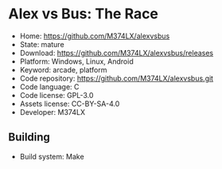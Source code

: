 # Alex vs Bus: The Race

- Home: https://github.com/M374LX/alexvsbus
- State: mature
- Download: https://github.com/M374LX/alexvsbus/releases
- Platform: Windows, Linux, Android
- Keyword: arcade, platform
- Code repository: https://github.com/M374LX/alexvsbus.git
- Code language: C
- Code license: GPL-3.0
- Assets license: CC-BY-SA-4.0
- Developer: M374LX

## Building

- Build system: Make
